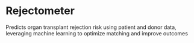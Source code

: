 # Rejectometer
Predicts organ transplant rejection risk using patient and donor data, leveraging machine learning to optimize matching and improve outcomes
